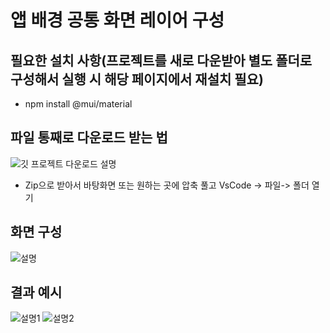 # 앱 배경 공통 화면 레이어 구성

## 필요한 설치 사항(프로젝트를 새로 다운받아 별도 폴더로 구성해서 실행 시 해당 페이지에서 재설치 필요)
- npm install @mui/material

## 파일 통째로 다운로드 받는 법

![깃 프로젝트 다운로드 설명](https://github.com/yu-se23/sportspie-web/assets/96680128/6acbd525-1f20-4671-b022-3da85dabb532)

- Zip으로 받아서 바탕화면 또는 원하는 곳에 압축 풀고 VsCode -> 파일-> 폴더 열기

## 화면 구성

![설명](https://github.com/yu-se23/sportspie-web/assets/96680128/451b68fe-cc0a-404f-9c1c-7d751c748bbd)

## 결과 예시

![설명1](https://github.com/yu-se23/sportspie-web/assets/96680128/ffef5383-413d-4559-abdc-cdab500869f8)
![설명2](https://github.com/yu-se23/sportspie-web/assets/96680128/46fec698-cbbe-4be2-ba3e-28f688ba060e)
